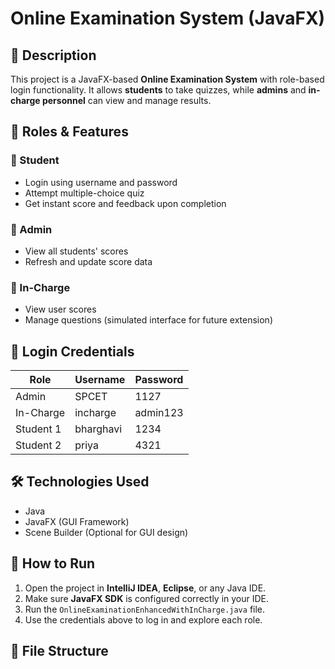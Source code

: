 # Online Examination System (JavaFX)

## 📘 Description
This project is a JavaFX-based **Online Examination System** with role-based login functionality. It allows **students** to take quizzes, while **admins** and **in-charge personnel** can view and manage results.

## 👤 Roles & Features

### 🔹 Student
- Login using username and password
- Attempt multiple-choice quiz
- Get instant score and feedback upon completion

### 🔹 Admin
- View all students' scores
- Refresh and update score data

### 🔹 In-Charge
- View user scores
- Manage questions (simulated interface for future extension)

## 🔐 Login Credentials

| Role      | Username   | Password  |
|-----------|------------|-----------|
| Admin     | SPCET      | 1127      |
| In-Charge | incharge   | admin123  |
| Student 1 | bharghavi  | 1234      |
| Student 2 | priya      | 4321      |

## 🛠️ Technologies Used
- Java
- JavaFX (GUI Framework)
- Scene Builder (Optional for GUI design)

## 🚀 How to Run

1. Open the project in **IntelliJ IDEA**, **Eclipse**, or any Java IDE.
2. Make sure **JavaFX SDK** is configured correctly in your IDE.
3. Run the `OnlineExaminationEnhancedWithInCharge.java` file.
4. Use the credentials above to log in and explore each role.

## 📌 File Structure


